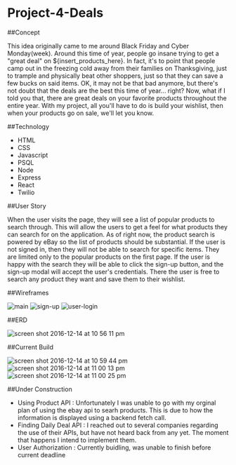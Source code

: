 # Project-4-Deals

##Concept

This idea originally came to me around Black Friday and Cyber Monday(week). Around this time of year, people go insane trying to get a "great deal" on ${insert_products_here}. In fact, it's to point that people camp out in the freezing cold away from their families on Thanksgiving, just to trample and physically beat other shoppers, just so that they can save a few bucks on said items. OK, it may not be that bad anymore, but there's not doubt that the deals are the best this time of year... right? Now, what if I told you that, there are great deals on your favorite products throughout the entire year. With my project, all you'll have to do is build your wishlist, then when your products go on sale, we'll let you know.

##Technology

- HTML
- CSS
- Javascript
- PSQL
- Node
- Express
- React
- Twilio

##User Story

When the user visits the page, they will see a list of popular products to search through. This will allow the users to get a feel for what products they can search for on the application. As of right now, the product search is powered by eBay so the list of products should be substantial. If the user is not signed in, then they will not be able to search for specific items. They are limited only to the popular products on the first page. If the user is happy with the search they will be able to click the sign-up button, and the sign-up modal will accept the user's credentials. There the user is free to search any product they want and save them to their wishlist.

##Wireframes

![main](https://cloud.githubusercontent.com/assets/20092541/21211118/ca9ba56e-c24e-11e6-9422-b4b6638b2c27.png)
![sign-up](https://cloud.githubusercontent.com/assets/20092541/21211120/cdaf007a-c24e-11e6-9e72-9da63da93284.png)
![user-login](https://cloud.githubusercontent.com/assets/20092541/21211124/cf898f0a-c24e-11e6-93ae-12288bb8d7fc.png)

##ERD

![screen shot 2016-12-14 at 10 56 11 pm](https://cloud.githubusercontent.com/assets/20092541/21211342/b7769f32-c250-11e6-85ad-5345d8a1be99.png)

##Current Build

![screen shot 2016-12-14 at 10 59 44 pm](https://cloud.githubusercontent.com/assets/20092541/21211415/4679b822-c251-11e6-8d62-d3820299bb0b.png)
![screen shot 2016-12-14 at 11 00 13 pm](https://cloud.githubusercontent.com/assets/20092541/21211416/48069174-c251-11e6-95be-2692fdef1d8b.png)
![screen shot 2016-12-14 at 11 00 25 pm](https://cloud.githubusercontent.com/assets/20092541/21211419/498c353a-c251-11e6-8c48-9b87a58b4add.png)

##Under Construction

- Using Product API : Unfortunately I was unable to go with my orginal plan of using the ebay api to searh products. This is due to how the information is displayed using a backend fetch call. 
- Finding Daily Deal API : I reached out to several companies regarding the use of their APIs, but have not heard back from any yet. The moment that happens I intend to implement them. 
- User Authorization : Currently buidling, was unable to finish before current deadline
